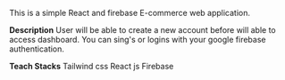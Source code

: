 This is a simple React and  firebase E-commerce web application. 

**Description**
 User will be able to create a new account before will able to access dashboard.
 You can sing's  or logins with your google firebase authentication.

 **Teach Stacks**
 Tailwind css 
 React js 
 Firebase

